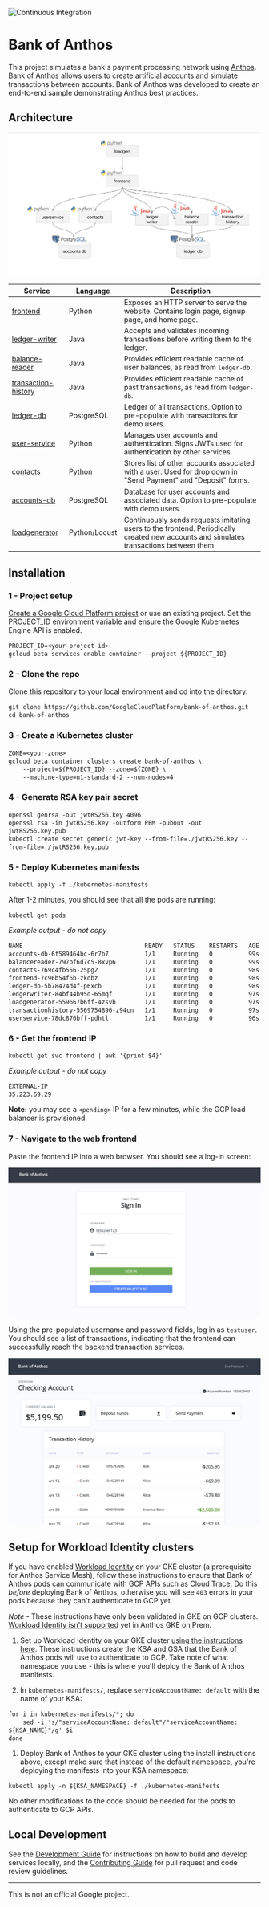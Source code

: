 ![Continuous Integration](https://github.com/GoogleCloudPlatform/anthos-finance-demo/workflows/Continuous%20Integration/badge.svg)

# Bank of Anthos

This project simulates a bank's payment processing network using [Anthos](https://cloud.google.com/anthos/).
Bank of Anthos allows users to create artificial accounts and simulate transactions between accounts.
Bank of Anthos was developed to create an end-to-end sample demonstrating Anthos best practices.

## Architecture

![Architecture Diagram](./docs/architecture.png)


| Service                                          | Language      | Description                                                                                                                                  |
| ------------------------------------------------ | ------------- | -------------------------------------------------------------------------------------------------------------------------------------------- |
| [frontend](./src/frontend)                       | Python        | Exposes an HTTP server to serve the website. Contains login page, signup page, and home page.                                                |
| [ledger-writer](./src/ledgerwriter)              | Java          | Accepts and validates incoming transactions before writing them to the ledger.                                                               |
| [balance-reader](./src/balancereader)            | Java          | Provides efficient readable cache of user balances, as read from `ledger-db`.                                                                |
| [transaction-history](./src/transactionhistory)  | Java          | Provides efficient readable cache of past transactions, as read from `ledger-db`.                                                            |
| [ledger-db](./src/ledger-db)                     | PostgreSQL | Ledger of all transactions. Option to pre-populate with transactions for demo users.                                                         |
| [user-service](./src/userservice)                | Python        | Manages user accounts and authentication. Signs JWTs used for authentication by other services.                                              |
| [contacts](./src/contacts)                       | Python        | Stores list of other accounts associated with a user. Used for drop down in "Send Payment" and "Deposit" forms. |
| [accounts-db](./src/accounts-db)                 | PostgreSQL | Database for user accounts and associated data. Option to pre-populate with demo users.                                                      |
| [loadgenerator](./src/loadgenerator)             | Python/Locust | Continuously sends requests imitating users to the frontend. Periodically created new accounts and simulates transactions between them.      |


## Installation

### 1 - Project setup

[Create a Google Cloud Platform project](https://cloud.google.com/resource-manager/docs/creating-managing-projects#creating_a_project) or use an existing project. Set the PROJECT_ID environment variable and ensure the Google Kubernetes Engine API is enabled.

```
PROJECT_ID=<your-project-id>
gcloud beta services enable container --project ${PROJECT_ID}
```

### 2 - Clone the repo

Clone this repository to your local environment and cd into the directory.

```
git clone https://github.com/GoogleCloudPlatform/bank-of-anthos.git
cd bank-of-anthos
```


### 3 - Create a Kubernetes cluster

```
ZONE=<your-zone>
gcloud beta container clusters create bank-of-anthos \
    --project=${PROJECT_ID} --zone=${ZONE} \
    --machine-type=n1-standard-2 --num-nodes=4
```

### 4 - Generate RSA key pair secret

```
openssl genrsa -out jwtRS256.key 4096
openssl rsa -in jwtRS256.key -outform PEM -pubout -out jwtRS256.key.pub
kubectl create secret generic jwt-key --from-file=./jwtRS256.key --from-file=./jwtRS256.key.pub
```

### 5 - Deploy Kubernetes manifests

```
kubectl apply -f ./kubernetes-manifests
```

After 1-2 minutes, you should see that all the pods are running:

```
kubectl get pods
```

*Example output - do not copy*

```
NAME                                  READY   STATUS    RESTARTS   AGE
accounts-db-6f589464bc-6r7b7          1/1     Running   0          99s
balancereader-797bf6d7c5-8xvp6        1/1     Running   0          99s
contacts-769c4fb556-25pg2             1/1     Running   0          98s
frontend-7c96b54f6b-zkdbz             1/1     Running   0          98s
ledger-db-5b78474d4f-p6xcb            1/1     Running   0          98s
ledgerwriter-84bf44b95d-65mqf         1/1     Running   0          97s
loadgenerator-559667b6ff-4zsvb        1/1     Running   0          97s
transactionhistory-5569754896-z94cn   1/1     Running   0          97s
userservice-78dc876bff-pdhtl          1/1     Running   0          96s
```

### 6 - Get the frontend IP

```
kubectl get svc frontend | awk '{print $4}'
```

*Example output - do not copy*

```
EXTERNAL-IP
35.223.69.29
```

**Note:** you may see a `<pending>` IP for a few minutes, while the GCP load balancer is provisioned.

### 7 - Navigate to the web frontend

Paste the frontend IP into a web browser. You should see a log-in screen:

![](/docs/login.png)

Using the pre-populated username and password fields, log in as `testuser`. You should see a list of transactions, indicating that the frontend can successfully reach the backend transaction services.

![](/docs/transactions.png)

## Setup for Workload Identity clusters

If you have enabled [Workload Identity](https://cloud.google.com/kubernetes-engine/docs/how-to/workload-identity) on your GKE cluster (a prerequisite for Anthos Service Mesh), follow these instructions to ensure that Bank of Anthos pods can communicate with GCP APIs such as Cloud Trace. Do this *before* deploying Bank of Anthos, otherwise you will see `403` errors in your pods because they can't authenticate to GCP yet. 

*Note* - These instructions have only been validated in GKE on GCP clusters. [Workload Identity isn't supported](https://cloud.google.com/kubernetes-engine/docs/how-to/workload-identity#creating_a_relationship_between_ksas_and_gsas) yet in Anthos GKE on Prem. 


1. Set up Workload Identity on your GKE cluster [using the instructions here](https://cloud.google.com/kubernetes-engine/docs/how-to/workload-identity#enable_on_new_cluster). These instructions create the KSA and GSA that the Bank of Anthos pods will use to authenticate to GCP. Take note of what namespace you use - this is where you'll deploy the Bank of Anthos manifests. 

1. In `kubernetes-manifests/`, replace `serviceAccountName: default` with the name of your KSA:

```
for i in kubernetes-manifests/*; do
    sed -i 's/"serviceAccountName: default"/"serviceAccountName: ${KSA_NAME}"/g' $i
done

```

1. Deploy Bank of Anthos to your GKE cluster using the install instructions above, except make sure that instead of the default namespace, you're deploying the manifests into your KSA namespace: 

```
kubectl apply -n ${KSA_NAMESPACE} -f ./kubernetes-manifests 
```

No other modifications to the code should be needed for the pods to authenticate to GCP APIs.



## Local Development

See the [Development Guide](./docs/development.md) for instructions on how to build and develop services locally, and the [Contributing Guide](./CONTRIBUTING.md) for pull request and code review guidelines.

---

This is not an official Google project.
